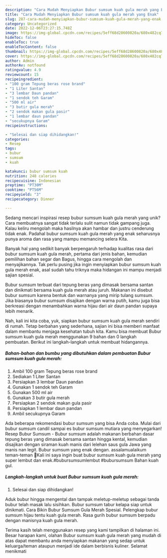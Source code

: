 ```yaml
---
description: "Cara Mudah Menyiapkan Bubur sumsum kuah gula merah yang Enak"
title: "Cara Mudah Menyiapkan Bubur sumsum kuah gula merah yang Enak"
slug: 287-cara-mudah-menyiapkan-bubur-sumsum-kuah-gula-merah-yang-enak
category: Uncategorized
date: 2022-12-06T23:27:15.748Z
image: https://img-global.cpcdn.com/recipes/5eff68d28600820a/680x482cq70/bubur-sumsum-kuah-gula-merah-foto-resep-utama.jpg
hideToc: false
enableToc: true
enableTocContent: false
thumbnail: https://img-global.cpcdn.com/recipes/5eff68d28600820a/680x482cq70/bubur-sumsum-kuah-gula-merah-foto-resep-utama.jpg
cover: https://img-global.cpcdn.com/recipes/5eff68d28600820a/680x482cq70/bubur-sumsum-kuah-gula-merah-foto-resep-utama.jpg
author: Admin
authorAv: notfound
ratingvalue: 4.9
reviewcount: 15
recipeingredient:
- "100 gram Tepung beras rose brand"
- "1 Liter Santan"
- "3 lembar Daun pandan"
- "1 sendok teh Garam"
- "500 ml air"
- "3 butir gula merah"
- "2 sendok makan gula pasir"
- "1 lembar daun pandan"
- "secukupnya Garam"
recipeinstructions:

- "Selesai dan siap dihidangkan!"
categories:
- Resep
tags:
- bubur
- sumsum
- kuah

katakunci: bubur sumsum kuah 
nutrition: 248 calories
recipecuisine: Indonesian
preptime: "PT30M"
cooktime: "PT56M"
recipeyield: "3"
recipecategory: Dinner

---
```





Sedang mencari inspirasi resep bubur sumsum kuah gula merah yang unik? Cara membuatnya sangat tidak terlalu sulit namun tidak gampang juga. Kalau keliru mengolah maka hasilnya akan hambar dan justru cenderung tidak enak. Padahal bubur sumsum kuah gula merah yang enak seharusnya punya aroma dan rasa yang mampu memancing selera Kita.





Banyak hal yang sedikit banyak berpengaruh terhadap kualitas rasa dari bubur sumsum kuah gula merah, pertama dari jenis bahan, kemudian pemilihan bahan segar dan Bagus, hingga cara mengolah dan menyajikannya. Tak perlu pusing jika ingin menyiapkan bubur sumsum kuah gula merah enak,      asal sudah tahu triknya maka hidangan ini mampu menjadi sajian spesial.














Bubur sumsum terbuat dari tepung beras yang dimasak bersama santan dan dinikmati bersama kuah gula merah atau juruh. Makanan ini disebut bubur sumsum karena bentuk dan warnanya yang mirip tulang sumsum. Jika biasanya bubur sumsum disajikan dengan warna putih, kamu juga bisa berkreasi dengan menambahkan warna hijau dari air daun pandan supaya lebih menarik.






Nah, kali ini kita coba, yuk, siapkan bubur sumsum kuah gula merah sendiri di rumah. Tetap berbahan yang sederhana, sajian ini bisa memberi manfaat dalam membantu menjaga kesehatan tubuh kita. Kamu bisa membuat Bubur sumsum kuah gula merah menggunakan 9 bahan dan 0 langkah pembuatan. Berikut ini langkah-langkah untuk membuat hidangannya.

<!--inarticleads1-->

##### Bahan-bahan dan bumbu yang dibutuhkan dalam pembuatan Bubur sumsum kuah gula merah:

1. Ambil 100 gram Tepung beras rose brand
1. Sediakan 1 Liter Santan
1. Persiapkan 3 lembar Daun pandan
1. Gunakan 1 sendok teh Garam
1. Gunakan 500 ml air
1. Gunakan 3 butir gula merah
1. Persiapkan 2 sendok makan gula pasir
1. Persiapkan 1 lembar daun pandan
1. Ambil secukupnya Garam


Ada beberapa rekomendasi bubur sumsum yang bisa Anda coba. Mulai dari bubur sumsum candil sampai es bubur sumsum mutiara yang menyegarkan! Resep Bubur Sumsum - Bubur sumsum adalah makanan berbahan dasar tepung beras yang dimasak bersama santan hingga kental, kemudian disajikan dengan siraman kuah manis dari lelehan saus gula Jawa yang manis nan legit. Bubur sumsum yang enak dengan. assalamualaikum teman-teman 🥰Kali ini saya ingin buat bubur sumsum kuah gula merah yang super lembut dan enak.#bubursumsumlembut #bubursumsum Bahan kuah gul. 

<!--inarticleads2-->

##### Langkah-langkah untuk buat Bubur sumsum kuah gula merah:


1. Selesai dan siap dihidangkan!

Aduk bubur hingga mengental dan tampak meletup-meletup sebagai tanda bubur telah masak lalu sisihkan. Bubur sumsum tabur kelapa siap untuk dinikmati. Cara Bikin Bubur Sumsum Gula Merah Spesial. Pelengkap bubur sumsum hijau tentu kuah gula merah. Rasa gurih bubur sumsum berpadu dengan manisnya kuah gula merah. 

Terima kasih telah menggunakan resep yang kami tampilkan di halaman ini. Besar harapan kami, olahan Bubur sumsum kuah gula merah yang mudah di atas dapat membantu anda menyiapkan makanan yang sedap untuk keluarga/teman ataupun menjadi ide dalam berbisnis kuliner. Selamat menikmati
